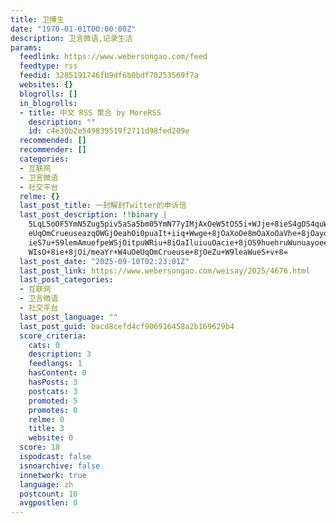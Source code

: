 ```yaml
---
title: 卫博生
date: "1970-01-01T00:00:00Z"
description: 卫言微语,记录生活
params:
  feedlink: https://www.webersongao.com/feed
  feedtype: rss
  feedid: 3285191746fb9df6b0bdf70253569f7a
  websites: {}
  blogrolls: []
  in_blogrolls:
  - title: 中文 RSS 聚合 by MoreRSS
    description: ""
    id: c4e30b2e549839519f2711d98fed209e
  recommended: []
  recommender: []
  categories:
  - 互联网
  - 卫言微语
  - 社交平台
  relme: {}
  last_post_title: 一封解封Twitter的申诉信
  last_post_description: !!binary |
    5LqL5oOF5YmN5Zug5piv5aSa5bm05YmN77yIMjAxOeW5tOS5i+WJje+8ieS4gOS4quW4uO
    eUqOmCrueuseazqOWGjOeahOi0puaIt+iiq+Wwge+8jOaXoOe8mOaXoOaVhe+8jOayoeac
    ieS7u+S9lemAmuefpeWSjOitpuWRiu+8iOaIluiuuOacie+8jOS9huehruWunuayoeeci+
    WIsO+8ie+8jOi/meaYr+W4uOeUqOmCrueuse+8jOeZu+W9leaWueS+v+8=
  last_post_date: "2025-09-10T02:23:01Z"
  last_post_link: https://www.webersongao.com/weisay/2025/4676.html
  last_post_categories:
  - 互联网
  - 卫言微语
  - 社交平台
  last_post_language: ""
  last_post_guid: bacd8cefd4cf906916458a2b169629b4
  score_criteria:
    cats: 0
    description: 3
    feedlangs: 1
    hasContent: 0
    hasPosts: 3
    postcats: 3
    promoted: 5
    promotes: 0
    relme: 0
    title: 3
    website: 0
  score: 18
  ispodcast: false
  isnoarchive: false
  innetwork: true
  language: zh
  postcount: 10
  avgpostlen: 0
---
```

